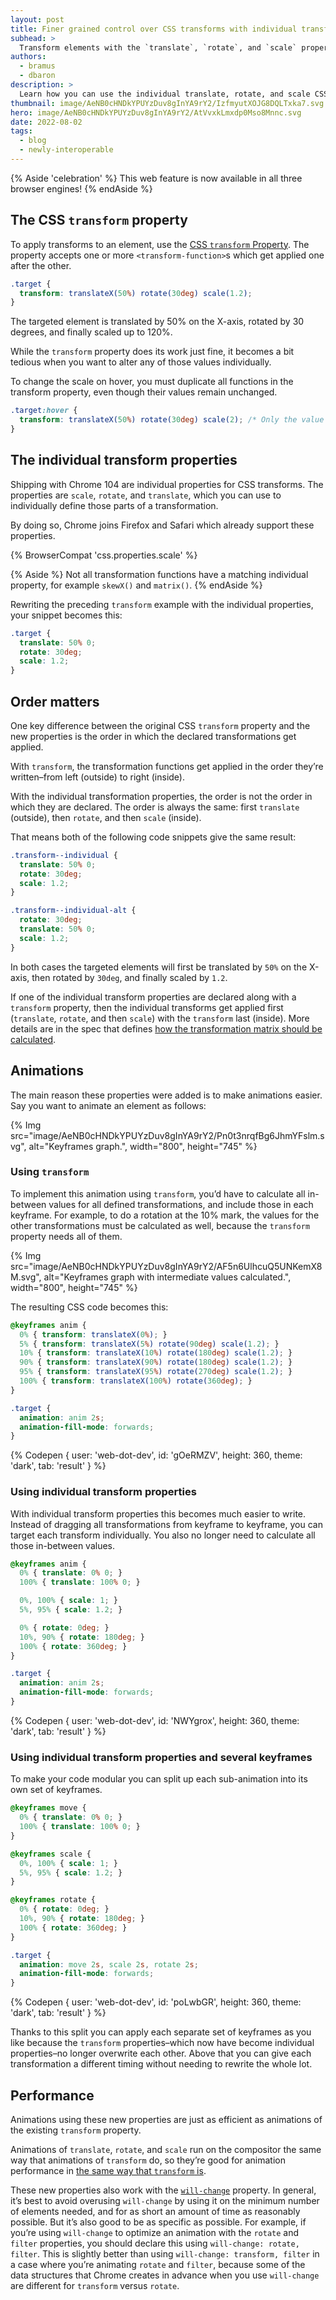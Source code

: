 ```yaml
---
layout: post
title: Finer grained control over CSS transforms with individual transform properties
subhead: >
  Transform elements with the `translate`, `rotate`, and `scale` properties
authors:
  - bramus
  - dbaron
description: >
  Learn how you can use the individual translate, rotate, and scale CSS properties to approach transforms in an intuitive way.
thumbnail: image/AeNB0cHNDkYPUYzDuv8gInYA9rY2/IzfmyutXOJG8DQLTxka7.svg
hero: image/AeNB0cHNDkYPUYzDuv8gInYA9rY2/AtVvxkLmxdp0Mso8Mnnc.svg
date: 2022-08-02
tags:
  - blog
  - newly-interoperable
---
```


{% Aside 'celebration' %}
This web feature is now available in all three browser engines!
{% endAside %}

## The CSS `transform` property

To apply transforms to an element, use the [CSS `transform` Property](https://developer.mozilla.org/docs/Web/CSS/transform). The property accepts one or more `<transform-function>`s which get applied one after the other.

```css
.target {
  transform: translateX(50%) rotate(30deg) scale(1.2);
}
```

The targeted element is translated by 50% on the X-axis, rotated by 30 degrees, and finally scaled up to 120%.

While the `transform` property does its work just fine, it becomes a bit tedious when you want to alter any of those values individually.

To change the scale on hover, you must duplicate all functions in the transform property, even though their values remain unchanged.

```css
.target:hover {
  transform: translateX(50%) rotate(30deg) scale(2); /* Only the value of scale() changed */
}
```

## The individual transform properties

Shipping with Chrome 104 are individual properties for CSS transforms. The properties are `scale`, `rotate`, and `translate`, which you can use to individually define those parts of a transformation.

By doing so, Chrome joins Firefox and Safari which already support these properties.

{% BrowserCompat 'css.properties.scale' %}

{% Aside %}
Not all transformation functions have a matching individual property, for example `skewX()` and `matrix()`.
{% endAside %}

Rewriting the preceding `transform` example with the individual properties, your snippet becomes this:

```css
.target {
  translate: 50% 0;
  rotate: 30deg;
  scale: 1.2;
}
```

## Order matters

One key difference between the original CSS `transform` property and the new properties is the order in which the declared transformations get applied.

With `transform`, the transformation functions get applied in the order they’re written–from left (outside) to right (inside).

With the individual transformation properties, the order is not the order in which they are declared.  The order is always the same: first `translate` (outside), then `rotate`, and then `scale` (inside).

That means both of the following code snippets give the same result:

```css
.transform--individual {
  translate: 50% 0;
  rotate: 30deg;
  scale: 1.2;
}

.transform--individual-alt {
  rotate: 30deg;
  translate: 50% 0;
  scale: 1.2;
}
```

In both cases the targeted elements will first be translated by `50%` on the X-axis, then rotated by `30deg`, and finally scaled by `1.2`.

If one of the individual transform properties are declared along with a `transform` property, then the individual transforms get applied first (`translate`, `rotate`, and then `scale`) with the `transform` last (inside). More details are in the spec that defines [how the transformation matrix should be calculated](https://www.w3.org/TR/css-transforms-2/#ctm).

## Animations

The main reason these properties were added is to make animations easier. Say you want to animate an element as follows:

{% Img src="image/AeNB0cHNDkYPUYzDuv8gInYA9rY2/Pn0t3nrqfBg6JhmYFslm.svg", alt="Keyframes graph.", width="800", height="745" %}

### Using `transform`

To implement this animation using `transform`, you’d have to calculate all in-between values for all defined transformations, and include those in each keyframe. For example, to do a rotation at the 10% mark, the values for the other transformations must be calculated as well, because the `transform` property needs all of them.

{% Img src="image/AeNB0cHNDkYPUYzDuv8gInYA9rY2/AF5n6UlhcuQ5UNKemX8M.svg", alt="Keyframes graph with intermediate values calculated.", width="800", height="745" %}

The resulting CSS code becomes this:

```css
@keyframes anim {
  0% { transform: translateX(0%); }
  5% { transform: translateX(5%) rotate(90deg) scale(1.2); }
  10% { transform: translateX(10%) rotate(180deg) scale(1.2); }
  90% { transform: translateX(90%) rotate(180deg) scale(1.2); }
  95% { transform: translateX(95%) rotate(270deg) scale(1.2); }
  100% { transform: translateX(100%) rotate(360deg); }
}

.target {
  animation: anim 2s;
  animation-fill-mode: forwards;
}
```

{% Codepen {
  user: 'web-dot-dev',
  id: 'gOeRMZV',
  height: 360,
  theme: 'dark',
  tab: 'result'
} %}

### Using individual transform properties

With individual transform properties this becomes much easier to write. Instead of dragging all transformations from keyframe to keyframe, you can target each transform individually. You also no longer need to calculate all those in-between values.

```css
@keyframes anim {
  0% { translate: 0% 0; }
  100% { translate: 100% 0; }

  0%, 100% { scale: 1; }
  5%, 95% { scale: 1.2; }

  0% { rotate: 0deg; }
  10%, 90% { rotate: 180deg; }
  100% { rotate: 360deg; }
}

.target {
  animation: anim 2s;
  animation-fill-mode: forwards;
}
```

{% Codepen {
  user: 'web-dot-dev',
  id: 'NWYgrox',
  height: 360,
  theme: 'dark',
  tab: 'result'
} %}

### Using individual transform properties and several keyframes

To make your code modular you can split up each sub-animation into its own set of keyframes.

```css
@keyframes move {
  0% { translate: 0% 0; }
  100% { translate: 100% 0; }
}

@keyframes scale {
  0%, 100% { scale: 1; }
  5%, 95% { scale: 1.2; }
}

@keyframes rotate {
  0% { rotate: 0deg; }
  10%, 90% { rotate: 180deg; }
  100% { rotate: 360deg; }
}

.target {
  animation: move 2s, scale 2s, rotate 2s;
  animation-fill-mode: forwards;
}
```

{% Codepen {
  user: 'web-dot-dev',
  id: 'poLwbGR',
  height: 360,
  theme: 'dark',
  tab: 'result'
} %}

Thanks to this split you can apply each separate set of keyframes as you like because the `transform` properties–which now have become individual properties–no longer overwrite each other. Above that you can give each transformation a different timing without needing to rewrite the whole lot.

## Performance

Animations using these new properties are just as efficient as animations of the existing `transform` property.

Animations of `translate`, `rotate`, and `scale` run on the compositor the same way that animations of `transform` do, so they’re good for animation performance in [the same way that `transform` is](/animations-guide/).

These new properties also work with the [`will-change`](https://developer.mozilla.org/docs/Web/CSS/will-change) property. In general, it’s best to avoid overusing `will-change` by using it on the minimum number of elements needed, and for as short an amount of time as reasonably possible. But it’s also good to be as specific as possible. For example, if you’re using `will-change` to optimize an animation with the `rotate` and `filter` properties, you should declare this using `will-change: rotate, filter`. This is slightly better than using `will-change: transform, filter` in a case where you’re animating `rotate` and `filter`, because some of the data structures that Chrome creates in advance when you use `will-change` are different for `transform` versus `rotate`.
